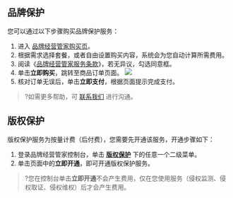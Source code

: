 ## 品牌保护
您可以通过以下步骤购买品牌保护服务：
1. 进入 [品牌经营管家购买页](https://buy.cloud.tencent.com/bma)。
2. 根据需求选择套餐，或者自由设置购买内容，系统会为您自动计算所需费用。
3. 阅读《[品牌经营管家服务条款](https://cloud.tencent.com/document/product/1296/49813)》，若无异议，勾选同意框。
4. 单击**立即购买**，跳转至商品订单页面。
![](https://qcloudimg.tencent-cloud.cn/raw/ded4d2c394d43c9acc46e5f78ef715f6.png)
5. 核对订单无误后，单击**立即支付**，根据页面提示完成支付。

>?如需更多帮助，可 [联系我们](https://cloud.tencent.com/act/event/connect-service) 进行沟通。


##  版权保护
版权保护服务为按量计费（后付费），您需要先开通该服务，开通步骤如下：
1. 登录品牌经营管家控制台，单击 [**版权保护**](https://console.cloud.tencent.com/bma/copyright-b-home-page) 下的任意一个二级菜单。
2. 单击页面中的**立即开通**，即可开通版权保护服务。

>?您在控制台单击**立即开通**不会产生费用，仅在您使用服务（侵权监测、侵权取证、侵权维权）后才会产生费用。
